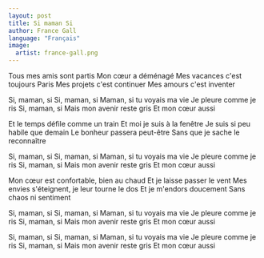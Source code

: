 ```yaml
---
layout: post
title: Si maman Si
author: France Gall
language: "Français"
image:
  artist: france-gall.png
---
```

Tous mes amis sont partis
Mon cœur a déménagé
Mes vacances c'est toujours Paris
Mes projets c'est continuer
Mes amours c'est inventer

Si, maman, si
Si, maman, si
Maman, si tu voyais ma vie
Je pleure comme je ris
Si, maman, si
Mais mon avenir reste gris
Et mon cœur aussi

Et le temps défile comme un train
Et moi je suis à la fenêtre
Je suis si peu habile que demain
Le bonheur passera peut-être
Sans que je sache le reconnaître



Si, maman, si
Si, maman, si
Maman, si tu voyais ma vie
Je pleure comme je ris
Si, maman, si
Mais mon avenir reste gris
Et mon cœur aussi

Mon cœur est confortable, bien au chaud
Et je laisse passer le vent
Mes envies s'éteignent, je leur tourne le dos
Et je m'endors doucement
Sans chaos ni sentiment

Si, maman, si
Si, maman, si
Maman, si tu voyais ma vie
Je pleure comme je ris
Si, maman, si
Mais mon avenir reste gris
Et mon cœur aussi

Si, maman, si
Si, maman, si
Maman, si tu voyais ma vie
Je pleure comme je ris
Si, maman, si
Mais mon avenir reste gris
Et mon cœur aussi 
